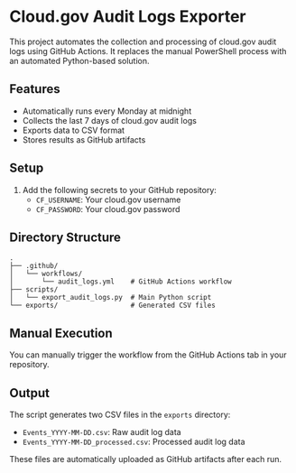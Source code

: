 # Cloud.gov Audit Logs Exporter

This project automates the collection and processing of cloud.gov audit logs using GitHub Actions. It replaces the manual PowerShell process with an automated Python-based solution.

## Features

- Automatically runs every Monday at midnight
- Collects the last 7 days of cloud.gov audit logs
- Exports data to CSV format
- Stores results as GitHub artifacts

## Setup

1. Add the following secrets to your GitHub repository:
   - `CF_USERNAME`: Your cloud.gov username
   - `CF_PASSWORD`: Your cloud.gov password

## Directory Structure

```
.
├── .github/
│   └── workflows/
│       └── audit_logs.yml    # GitHub Actions workflow
├── scripts/
│   └── export_audit_logs.py  # Main Python script
└── exports/                  # Generated CSV files
```

## Manual Execution

You can manually trigger the workflow from the GitHub Actions tab in your repository.

## Output

The script generates two CSV files in the `exports` directory:
- `Events_YYYY-MM-DD.csv`: Raw audit log data
- `Events_YYYY-MM-DD_processed.csv`: Processed audit log data

These files are automatically uploaded as GitHub artifacts after each run.
